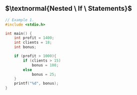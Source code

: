 ## $\textnormal{Nested \ If \ Statements}$

```c
// Example 1.
#include <stdio.h>

int main() {
    int profit = 1400;
    int clients = 18;
    int bonus;

    if (profit > 1000){
        if (clients > 15)
            bonus = 100;
        else
            bonus = 25;
    }
    printf("%d", bonus);
}
```
